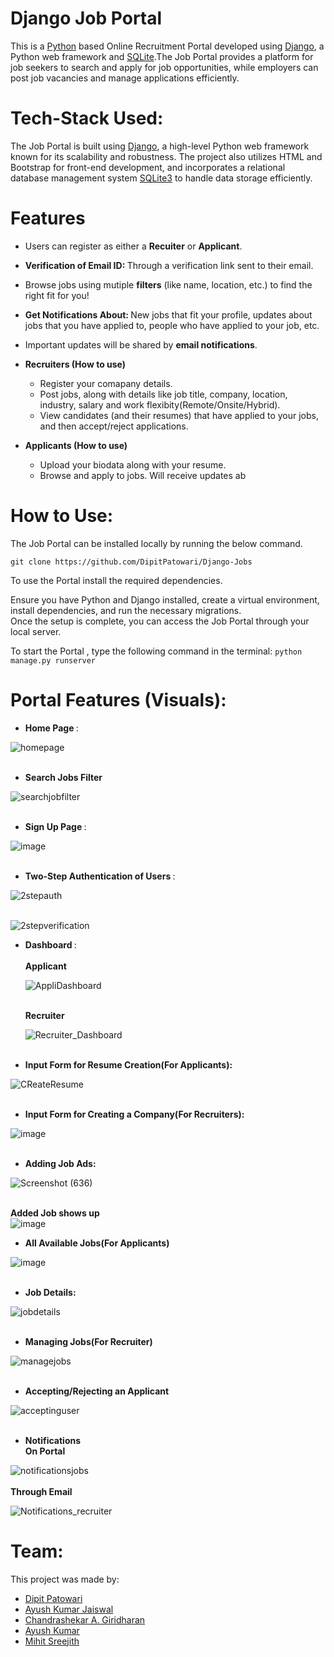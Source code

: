 # Django Job Portal

This is a [Python](https://www.python.org/) based Online Recruitment Portal developed using [Django](https://www.djangoproject.com/), a Python web framework and [SQLite](https://www.sqlite.org/index.html).The Job Portal provides a platform for job seekers to search and apply for job opportunities, while employers can post job vacancies and manage applications efficiently.</br>

# Tech-Stack Used:
The Job Portal is built using [Django](https://www.djangoproject.com/), a high-level Python web framework known for its scalability and robustness. The project also utilizes HTML and Bootstrap for front-end development, and incorporates a relational database management system [SQLite3](https://www.sqlite.org/index.html) to handle data storage efficiently.

# Features
* Users can register as either a <b>Recuiter</b> or <b>Applicant</b>.
* <b>Verification of Email ID: </b>Through a verification link sent to their email.
* Browse jobs using mutiple <b>filters</b> (like name, location, etc.) to find the right fit for you!
* <b>Get Notifications About: </b>New jobs that fit your profile, updates about jobs that you have applied to, people who have applied to your job, etc.
* Important updates will be shared by <b>email notifications</b>.

* <b>Recruiters (How to use)</b>
	- Register your comapany details.
	- Post jobs, along with details like job title, company, location, industry, salary and work flexibity(Remote/Onsite/Hybrid).
	- View candidates (and their resumes) that have applied to your jobs, and then accept/reject applications.
* <b>Applicants (How to use)</b>
	- Upload your biodata along with your resume.
	- Browse and apply to jobs. Will receive updates ab

# How to Use:
The Job Portal can be installed locally by running the below command.

```git clone https://github.com/DipitPatowari/Django-Jobs```

To use the Portal install the required dependencies.

Ensure you have Python and Django installed, create a virtual environment, install dependencies, and run the necessary migrations. </br>
Once the setup is complete, you can access the Job Portal through your local server.

To start the Portal , type the following command in the terminal:
```python manage.py runserver```

# Portal Features (Visuals): 

* <b> Home Page </b>:</br>

![homepage](https://github.com/Ayush-721/temp/assets/95296019/783a6233-a20e-409c-a69b-70a99b84dc74)</br></br>
* <b> Search Jobs Filter </b></br>

![searchjobfilter](https://github.com/Ayush-721/temp/assets/95296019/d6e0745b-e2c1-455a-ad6e-59259ef65951)</br></br>

* <b> Sign Up Page </b>:</br>

![image](https://github.com/Ayush-721/temp/assets/95296019/708b6017-99c3-470d-a5cf-5b817866be5c)</br></br>

* <b> Two-Step Authentication of Users </b>:</br>

![2stepauth](https://github.com/Ayush-721/temp/assets/95296019/f76d9584-e1bd-48a5-b2f4-46d115f2f9db)</br></br>

![2stepverification](https://github.com/DipitPatowari/Django-Jobs/assets/95296019/5b7bcbe8-7407-49ef-853a-c14a6c59e1b9)


* <b> Dashboard </b> : </br></br>
  <b> Applicant </b></br>
  
	![AppliDashboard](https://github.com/Ayush-721/temp/assets/95296019/934e71dd-3bab-4272-94d1-9442d3cc6972)</br></br>

  <b> Recruiter </b></br>
  
	![Recruiter_Dashboard](https://github.com/Ayush-721/temp/assets/95296019/7090922e-5d39-4854-9645-2c882db50630)</br></br>


* <b> Input Form for Resume Creation(For Applicants): </b></br>

![CReateResume](https://github.com/Ayush-721/temp/assets/95296019/2013c531-00a8-4540-abb6-a370a45d1c84)</br></br>


* <b> Input Form for Creating a Company(For Recruiters): </b></br>

![image](https://github.com/Ayush-721/temp/assets/95296019/a57855a6-794d-42ae-bfcf-9e11ada563bd)</br></br>

* <b> Adding Job Ads: </b></br>

![Screenshot (636)](https://github.com/DipitPatowari/Django-Jobs/assets/95296019/1de9563a-3db5-4a44-af7a-8c194676f4dd)
</br></br>

<b> Added Job shows up </b></br>
![image](https://github.com/DipitPatowari/Django-Jobs/assets/95296019/6ee829fc-b61d-42e0-928b-a4a8435e6713)




* <b> All Available Jobs(For Applicants) </b></br>

![image](https://github.com/Ayush-721/temp/assets/95296019/425c0f08-f9ec-4e0c-acf5-2bcb3a3b0bf1)</br></br>

* <b> Job Details: </b></br>

![jobdetails](https://github.com/Ayush-721/temp/assets/95296019/521c2626-3b2b-42ca-92c3-089b72d75d67)</br></br>

* <b> Managing Jobs(For Recruiter) </b></br>

![managejobs](https://github.com/Ayush-721/temp/assets/95296019/471e7057-ed5c-4a33-a85f-4c1e8e696e0c)</br></br>


* <b> Accepting/Rejecting an Applicant </b></br>

![acceptinguser](https://github.com/Ayush-721/temp/assets/95296019/0b123bca-040f-40b8-9fdb-d770e1e1da3b)</br></br>


* <b> Notifications </b></br>
<b>On Portal</b></br>
 
![notificationsjobs](https://github.com/Ayush-721/temp/assets/95296019/3c83ea37-6ca4-45f6-b895-3e5f69a74038)</br></br>
 <b>Through Email</b></br>
 
![Notifications_recruiter](https://github.com/DipitPatowari/Django-Jobs/assets/95296019/ff0472ff-0acd-42ea-9d34-51aae3819592)

# Team:

This project was made by:
* [Dipit Patowari](https://github.com/DipitPatowari)
* [Ayush Kumar Jaiswal](https://github.com/Ayush-kj)
* [Chandrashekar A. Giridharan](https://github.com/chandrashekar27)
* [Ayush Kumar](https://github.com/Ayush-721)
* [Mihit Sreejith](https://github.com/mihits)


